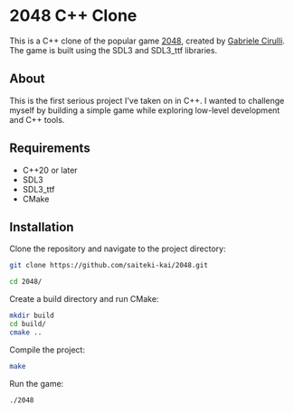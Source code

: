 # 2048 C++ Clone

This is a C++ clone of the popular game [2048](https://play2048.co/), created by [Gabriele Cirulli](https://github.com/gabrielecirulli).
The game is built using the SDL3 and SDL3_ttf libraries.

## About

This is the first serious project I've taken on in C++.
I wanted to challenge myself by building a simple game while exploring low-level development and C++ tools.

## Requirements

- C++20 or later
- SDL3
- SDL3_ttf
- CMake

## Installation

Clone the repository and navigate to the project directory:

```bash
git clone https://github.com/saiteki-kai/2048.git

cd 2048/
```

Create a build directory and run CMake:

```bash
mkdir build
cd build/
cmake ..
```

Compile the project:

```bash
make
```

Run the game:

```bash
./2048
```
